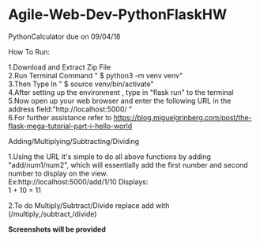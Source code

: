 # Agile-Web-Dev-PythonFlaskHW
PythonCalculator due on 09/04/18


How To Run:

1.Download and Extract Zip File </br>
2.Run Terminal Command " $ python3 -m venv venv"</br>
3.Then Type In " $ source venv/bin/activate"</br>
4.After setting up the environment , type in "flask run" to the terminal </br>
5.Now open up your web browser and enter the following URL in the address field:"http://localhost:5000/ "</br>
6.For further assistance refer to https://blog.miguelgrinberg.com/post/the-flask-mega-tutorial-part-i-hello-world</br>






Adding/Multiplying/Subtracting/Dividing

1.Using the URL it's simple to do all above functions by adding "add/num1/num2", which will essentially add the  first number and second number to display on the view.</br>
Ex:http://localhost:5000/add/1/10
Displays:</br>
1 + 10 = 11 </br>

2.To do Multiply/Subtract/Divide replace add with (/multiply,/subtract,/divide)</br>

<strong> Screenshots will be provided </strong>


